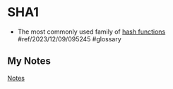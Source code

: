 # SHA1
- The most commonly used family of [hash functions](hashing.md) #ref/2023/12/09/095245 #glossary
## My Notes
[Notes](mynotes/sha1-notes.md)
